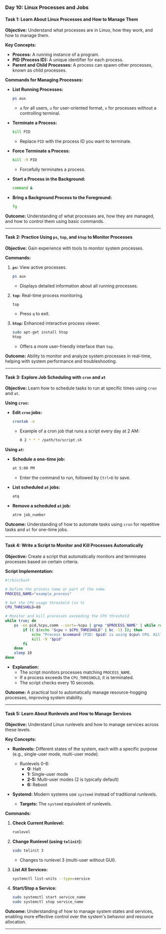 ### Day 10: Linux Processes and Jobs

#### **Task 1: Learn About Linux Processes and How to Manage Them**

**Objective:** Understand what processes are in Linux, how they work, and how to manage them.

**Key Concepts:**

- **Process:** A running instance of a program.
- **PID (Process ID):** A unique identifier for each process.
- **Parent and Child Processes:** A process can spawn other processes, known as child processes.

**Commands for Managing Processes:**

- **List Running Processes:**
  ```bash
  ps aux
  ```
  - `a` for all users, `u` for user-oriented format, `x` for processes without a controlling terminal.
- **Terminate a Process:**

  ```bash
  kill PID
  ```

  - Replace `PID` with the process ID you want to terminate.

- **Force Terminate a Process:**

  ```bash
  kill -9 PID
  ```

  - Forcefully terminates a process.

- **Start a Process in the Background:**

  ```bash
  command &
  ```

- **Bring a Background Process to the Foreground:**
  ```bash
  fg
  ```

**Outcome:** Understanding of what processes are, how they are managed, and how to control them using basic commands.

---

#### **Task 2: Practice Using `ps`, `top`, and `htop` to Monitor Processes**

**Objective:** Gain experience with tools to monitor system processes.

**Commands:**

1. **`ps`:** View active processes.

   ```bash
   ps aux
   ```

   - Displays detailed information about all running processes.

2. **`top`:** Real-time process monitoring.

   ```bash
   top
   ```

   - Press `q` to exit.

3. **`htop`:** Enhanced interactive process viewer.
   ```bash
   sudo apt-get install htop
   htop
   ```
   - Offers a more user-friendly interface than `top`.

**Outcome:** Ability to monitor and analyze system processes in real-time, helping with system performance and troubleshooting.

---

#### **Task 3: Explore Job Scheduling with `cron` and `at`**

**Objective:** Learn how to schedule tasks to run at specific times using `cron` and `at`.

**Using `cron`:**

- **Edit `cron` jobs:**
  ```bash
  crontab -e
  ```
  - Example of a cron job that runs a script every day at 2 AM:
    ```bash
    0 2 * * * /path/to/script.sh
    ```

**Using `at`:**

- **Schedule a one-time job:**

  ```bash
  at 5:00 PM
  ```

  - Enter the command to run, followed by `Ctrl+D` to save.

- **List scheduled `at` jobs:**

  ```bash
  atq
  ```

- **Remove a scheduled `at` job:**
  ```bash
  atrm job_number
  ```

**Outcome:** Understanding of how to automate tasks using `cron` for repetitive tasks and `at` for one-time jobs.

---

#### **Task 4: Write a Script to Monitor and Kill Processes Automatically**

**Objective:** Create a script that automatically monitors and terminates processes based on certain criteria.

**Script Implementation:**

```bash
#!/bin/bash

# Define the process name or part of the name
PROCESS_NAME="example_process"

# Set the CPU usage threshold (in %)
CPU_THRESHOLD=80

# Monitor and kill processes exceeding the CPU threshold
while true; do
    ps -eo pid,%cpu,comm --sort=-%cpu | grep "$PROCESS_NAME" | while read -r pid cpu command; do
        if (( $(echo "$cpu > $CPU_THRESHOLD" | bc -l) )); then
            echo "Process $command (PID: $pid) is using $cpu% CPU. Killing it."
            kill -9 "$pid"
        fi
    done
    sleep 10
done
```

- **Explanation:**
  - The script monitors processes matching `PROCESS_NAME`.
  - If a process exceeds the `CPU_THRESHOLD`, it is terminated.
  - The script checks every 10 seconds.

**Outcome:** A practical tool to automatically manage resource-hogging processes, improving system stability.

---

#### **Task 5: Learn About Runlevels and How to Manage Services**

**Objective:** Understand Linux runlevels and how to manage services across these levels.

**Key Concepts:**

- **Runlevels:** Different states of the system, each with a specific purpose (e.g., single-user mode, multi-user mode).

  - Runlevels 0-6:
    - **0:** Halt
    - **1:** Single-user mode
    - **2-5:** Multi-user modes (2 is typically default)
    - **6:** Reboot

- **Systemd:** Modern systems use `systemd` instead of traditional runlevels.
  - **Targets:** The `systemd` equivalent of runlevels.

**Commands:**

1. **Check Current Runlevel:**

   ```bash
   runlevel
   ```

2. **Change Runlevel (using `telinit`):**

   ```bash
   sudo telinit 3
   ```

   - Changes to runlevel 3 (multi-user without GUI).

3. **List All Services:**

   ```bash
   systemctl list-units --type=service
   ```

4. **Start/Stop a Service:**
   ```bash
   sudo systemctl start service_name
   sudo systemctl stop service_name
   ```

**Outcome:** Understanding of how to manage system states and services, enabling more effective control over the system's behavior and resource allocation.

---
